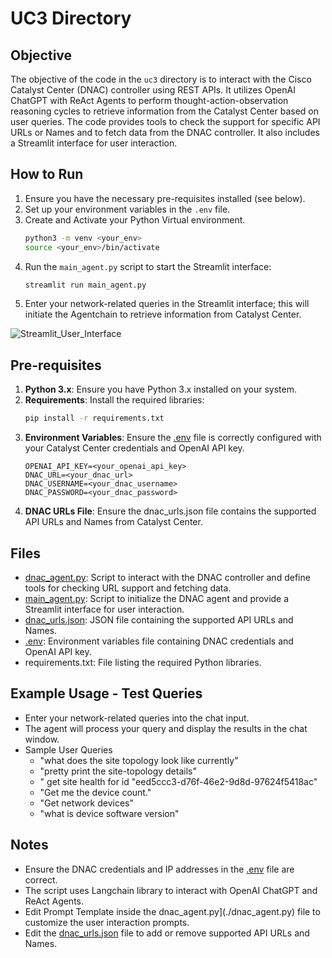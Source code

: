 # UC3 Directory

## Objective
The objective of the code in the `uc3` directory is to interact with the Cisco Catalyst Center (DNAC) controller using REST APIs. It utilizes OpenAI ChatGPT with ReAct Agents to perform thought-action-observation reasoning cycles to retrieve information from the Catalyst Center based on user queries. The code provides tools to check the support for specific API URLs or Names and to fetch data from the DNAC controller. It also includes a Streamlit interface for user interaction.

## How to Run
1. Ensure you have the necessary pre-requisites installed (see below).
2. Set up your environment variables in the `.env` file.
3. Create and Activate your Python Virtual environment.
    ```sh
    python3 -m venv <your_env>
    source <your_env>/bin/activate
    ```
4. Run the `main_agent.py` script to start the Streamlit interface:
    ```sh
    streamlit run main_agent.py
    ```
5. Enter your network-related queries in the Streamlit interface; this will initiate the Agentchain to retrieve information from Catalyst Center.

![Streamlit_User_Interface](../brkops-streamlit-p1.png)

## Pre-requisites
1. **Python 3.x**: Ensure you have Python 3.x installed on your system.
2. **Requirements**: Install the required libraries:
    ```sh
    pip install -r requirements.txt
    ```
3. **Environment Variables**: Ensure the [.env](./env) file is correctly configured with your Catalyst Center credentials and OpenAI API key.
     ```
     OPENAI_API_KEY=<your_openai_api_key>
     DNAC_URL=<your_dnac_url>
     DNAC_USERNAME=<your_dnac_username>
     DNAC_PASSWORD=<your_dnac_password>
     ```
4. **DNAC URLs File**: Ensure the dnac_urls.json file contains the supported API URLs and Names from Catalyst Center.

## Files
- [dnac_agent.py](./dnac_agent.py): Script to interact with the DNAC controller and define tools for checking URL support and fetching data.
- [main_agent.py](./main_agent.py): Script to initialize the DNAC agent and provide a Streamlit interface for user interaction.
- [dnac_urls.json](./dnac_urls.json): JSON file containing the supported API URLs and Names.
- [.env](./env): Environment variables file containing DNAC credentials and OpenAI API key.
- requirements.txt: File listing the required Python libraries.

## Example Usage - Test Queries
- Enter your network-related queries into the chat input.
- The agent will process your query and display the results in the chat window.
- Sample User Queries
    - "what does the site topology look like currently"
    - "pretty print the site-topology details"
    - " get site health for id "eed5ccc3-d76f-46e2-9d8d-97624f5418ac"
    - "Get me the device count."
    - "Get network devices"
    - "what is device software version"

## Notes
- Ensure the DNAC credentials and IP addresses in the [.env](./env) file are correct.
- The script uses Langchain library to interact with OpenAI ChatGPT and ReAct Agents.
- Edit Prompt Template inside the dnac_agent.py](./dnac_agent.py) file to customize the user interaction prompts.
- Edit the [dnac_urls.json](./dnac_urls.json) file to add or remove supported API URLs and Names.
